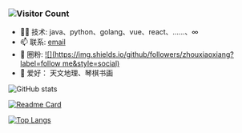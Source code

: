 

### ![Visitor Count](https://profile-counter.glitch.me/zhouxiaoxiang/count.svg)

- 👨‍💻 技术: java、python、golang、vue、react、……、∞
- 📫 联系: [email](mailto:xiaoxiang_cn@qq.com)
- 👏 圈粉: [![](https://img.shields.io/github/followers/zhouxiaoxiang?label=follow me&style=social)](https://github.com/zhouxiaoxiang/)
- 🎣 爱好： 天文地理、琴棋书画

![GitHub stats](https://github-readme-stats.vercel.app/api?username=zhouxiaoxiang&show_icons=true&theme=tokyonight)

[![Readme Card](https://github-readme-stats.vercel.app/api?username=zhouxiaoxiang&show_icons=true&title_color=ffffff&icon_color=bb2acf&text_color=daf7dc&bg_color=151515)](https://github.com/zhouxiaoxiang/github-readme-stats)

[![Top Langs](https://github-readme-stats.vercel.app/api/top-langs/?username=zhouxiaoxiang&layout=compact&title_color=ffffff&icon_color=bb2acf&text_color=daf7dc&bg_color=151515)](https://github.com/zhouxiaoxiang/github-readme-stats)

